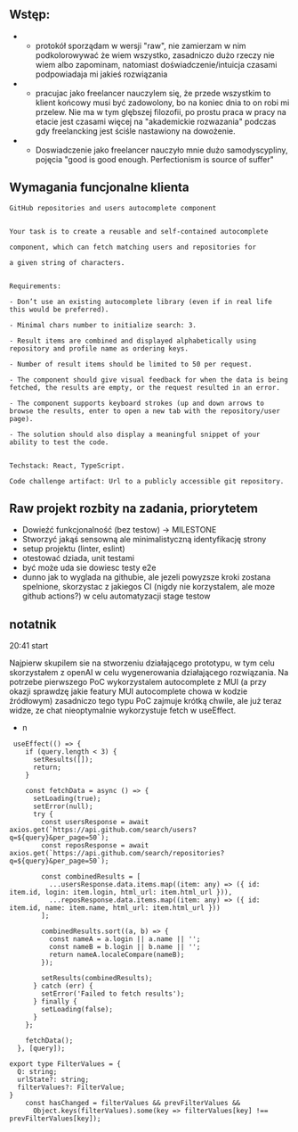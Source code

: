 ## Wstęp:
* - protokół sporządam w wersji "raw", nie zamierzam w nim podkolorowywać że wiem wszystko, zasadniczo dużo rzeczy nie wiem albo zapominam, natomiast doświadczenie/intuicja czasami podpowiadaja mi jakieś rozwiązania
* - pracujac jako freelancer nauczylem się, że przede wszystkim to klient końcowy musi być zadowolony, bo na koniec dnia to on robi mi przelew. Nie ma w tym glębszej filozofii, po prostu praca w pracy na etacie jest czasami więcej na "akademickie rozwazania" podczas gdy freelancking jest ściśle nastawiony na dowożenie.
* - Doswiadczenie jako freelancer nauczyło mnie dużo samodyscypliny, pojęcia "good is good enough. Perfectionism is source of suffer"

## Wymagania funcjonalne klienta
```
GitHub repositories and users autocomplete component


Your task is to create a reusable and self-contained autocomplete

component, which can fetch matching users and repositories for

a given string of characters.


Requirements:

- Don’t use an existing autocomplete library (even if in real life this would be preferred).

- Minimal chars number to initialize search: 3.

- Result items are combined and displayed alphabetically using repository and profile name as ordering keys.

- Number of result items should be limited to 50 per request.

- The component should give visual feedback for when the data is being fetched, the results are empty, or the request resulted in an error.

- The component supports keyboard strokes (up and down arrows to browse the results, enter to open a new tab with the repository/user page).

- The solution should also display a meaningful snippet of your ability to test the code.


Techstack: React, TypeScript.

Code challenge artifact: Url to a publicly accessible git repository. 
```

## Raw projekt rozbity na zadania, priorytetem
* Dowieźć funkcjonalność (bez testow) -> MILESTONE
* Stworzyć jakąś sensowną ale minimalistyczną identyfikację strony
* setup projektu (linter, eslint)
* otestować dziada, unit testami
* być może uda sie dowiesc testy e2e
* dunno jak to wyglada na githubie, ale jezeli powyzsze kroki zostana spelnione, skorzystac z jakiegos CI (nigdy nie korzystalem, ale moze github actions?) w celu automatyzacji stage testow




## notatnik
20:41 start


Najpierw skupilem sie na stworzeniu działającego prototypu, w tym celu skorzystałem z openAI w celu wygenerowania działającego rozwiązania. Na potrzebe pierwszego PoC wykorzystalem autocomplete z MUI (a przy okazji sprawdzę jakie featury MUI autocomplete chowa w kodzie źródłowym) zasadniczo tego typu PoC zajmuje krótką chwile, ale już teraz widze, ze chat nieoptymalnie wykorzystuje fetch w useEffect.
* n

```
 useEffect(() => {
    if (query.length < 3) {
      setResults([]);
      return;
    }

    const fetchData = async () => {
      setLoading(true);
      setError(null);
      try {
        const usersResponse = await axios.get(`https://api.github.com/search/users?q=${query}&per_page=50`);
        const reposResponse = await axios.get(`https://api.github.com/search/repositories?q=${query}&per_page=50`);
        
        const combinedResults = [
          ...usersResponse.data.items.map((item: any) => ({ id: item.id, login: item.login, html_url: item.html_url })),
          ...reposResponse.data.items.map((item: any) => ({ id: item.id, name: item.name, html_url: item.html_url }))
        ];

        combinedResults.sort((a, b) => {
          const nameA = a.login || a.name || '';
          const nameB = b.login || b.name || '';
          return nameA.localeCompare(nameB);
        });

        setResults(combinedResults);
      } catch (err) {
        setError('Failed to fetch results');
      } finally {
        setLoading(false);
      }
    };

    fetchData();
  }, [query]);
```


```
export type FilterValues = {
  Q: string;
  urlState?: string;
  filterValues?: FilterValue;
}
    const hasChanged = filterValues && prevFilterValues &&
      Object.keys(filterValues).some(key => filterValues[key] !== prevFilterValues[key]);
```